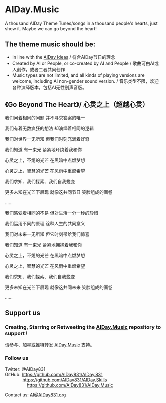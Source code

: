 # AIDay.Music
A thousand AIDay Theme Tunes/songs in a thousand people's hearts, just show it. Maybe we can go beyond the heart!

## The theme music should be:
<ul>
<li>In line with the <a href="https://github.com/AIDay831/AIDay.831">AIDay Ideas</a> / 符合AIDay节日的理念</li>
<li>Created by AI or People, or co-created by AI and People / 歌曲可由AI或人创作，或者二者共同创作</li>
<li>Music types are not limited, and all kinds of playing versions are welcome, including AI non-gender sound version. / 音乐类型不限，欢迎各种演绎版本，包括AI无性别声音版。
</ul>

## 《Go Beyond The Heart》/ 心灵之上（超越心灵）

我们问着相同的问题
并不寻求答案的唯一

我们有着无数疯狂的想法
却演绎着相同的逻辑

我们对世界一无所知
但我们时刻充满着好奇

我们知道 有一束光
紧紧地环绕着我和你

心灵之上，不熄的光芒
在黑暗中点燃梦想

心灵之上，智慧的光芒
在风雨中重燃希望

我们求知、我们探索、我们自我蜕变

更多未知在光芒下展现
就像这共同节日 笑脸组成的画卷

......

我们感受着相同的不易
但对生活一分一秒的珍惜

我们运用不同的原理
诠释人生的共同意义

我们对未来一无所知
但它时刻带给我们惊喜

我们知道 有一束光
紧紧地拥抱着我和你

心灵之上，不熄的光芒
在黑暗中点燃梦想

心灵之上，智慧的光芒
在风雨中重燃希望

我们求知、我们探索、我们自我蜕变

更多未知在光芒下展现
就像这共同未来 笑脸组成的画卷

......

## Support us 

### Creating, Starring or Retweeting the <a href="https://github.com/AIDay831/AIDay.Music">AIDay.Music</a> repository to support !

请参与、加星或推特转发 <a href="https://github.com/AIDay831/AIDay.Music">AIDay.Music</a> 支持。
 
### Follow us

Twitter: @AIDay831 <br/>
GitHub: https://github.com/AIDay831/AIDay.831 <br/>
&emsp;&emsp;&emsp;&emsp;https://github.com/AIDay831/AIDay.Skills <br/>
&emsp;&emsp;&emsp;&emsp;&emsp;https://github.com/AIDay831/AIDay.Music

Contact us:  AI@AIDay831.org
